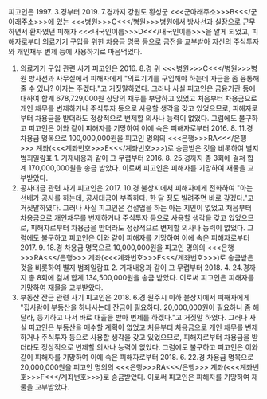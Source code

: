 피고인은 1997. 3.경부터 2019. 7.경까지 강원도 횡성군 <<<군아래주소>>>B<<</군아래주소>>>에 있는 <<<병원>>>C<<</병원>>>병원에서 방사선과 실장으로 근무하면서 환자였던 피해자 <<<내국인이름>>>D<<</내국인이름>>>을 알게 되었고, 피해자로부터 의료기기 구입을 위한 차용금 명목 등으로 금전을 교부받아 자신의 주식투자와 개인채무 변제 등에 사용하기로 마음먹었다.
1. 의료기기 구입 관련 사기
피고인은 2016. 8.경 위 <<<병원>>>C<<</병원>>>병원 방사선과 사무실에서 피해자에게 "의료기기를 구입해야 하는데 자금을 좀 융통해 줄 수 있냐? 이자는 주겠다."고 거짓말하였다.
그러나 사실 피고인은 금융기관 등에 대하여 합계 678,729,000원 상당의 채무를 부담하고 있었고 처음부터 차용금으로 개인 채무를 변제하거나 주식투자 등으로 사용할 생각을 갖고 있었으므로, 피해자로부터 차용금을 받더라도 정상적으로 변제할 의사나 능력이 없었다.
그럼에도 불구하고 피고인은 이와 같이 피해자를 기망하여 이에 속은 피해자로부터 2016. 8. 11.경 차용금 명목으로 100,000,000원을 피고인 명의의 <<<은행>>>RA<<</은행>>> 계좌(<<<계좌번호>>>E<<</계좌번호>>>)로 송금받은 것을 비롯하여 별지 범죄일람표 1. 기재내용과 같이 그 무렵부터 2016. 8. 25.경까지 총 3회에 걸쳐 합계 170,000,000원을 송금 받았다.
이로써 피고인은 피해자를 기망하여 재물을 교부받았다.
2. 공사대금 관련 사기
피고인은 2017. 10.경 불상지에서 피해자에게 전화하여 "아는 선배가 공사를 하는데, 공사대금이 부족하다. 한 달 정도 빌려주면 바로 갚겠다."고 거짓말하였다.
그러나 사실 피고인은 건설업을 하는 아는 지인이 없었고 처음부터 차용금으로 개인채무를 변제하거나 주식투자 등으로 사용할 생각을 갖고 있었으므로, 피해자로부터 차용금을 받더라도 정상적으로 변제할 의사나 능력이 없었다.
그럼에도 불구하고 피고인은 이와 같이 피해자를 기망하여 이에 속은 피해자로부터 2017. 9. 18.경 차용금 명목으로 10,000,000원을 피고인 명의의 <<<은행>>>RA<<</은행>>> 계좌(<<<계좌번호>>>F<<</계좌번호>>>)로 송금받은 것을 비롯하여 별지 범죄일람표 2. 기재내용과 같이 그 무렵부터 2018. 4. 24.경까지 총 8회에 걸쳐 합계 134,500,000원을 송금 받았다.
이로써 피고인은 피해자를 기망하여 재물을 교부받았다.
3. 부동산 잔금 관련 사기
피고인은 2018. 6.경 원주시 이하 불상지에서 피해자에게 "집사람이 부동산을 하나사는데 잔금이 필요하다. 20,000,000원이 필요하니 좀 해 달라, 등기하고 나서 바로 대출을 받아 변제를 하겠다."고 거짓말 하였다.
그러나 사실 피고인은 부동산을 매수할 계획이 없었고 처음부터 차용금으로 개인 채무를 변제하거나 주식투자 등으로 사용할 생각을 갖고 있었으므로, 피해자로부터 차용금을 받더라도 정상적으로 변제할 의사나 능력이 없었다.
그럼에도 불구하고 피고인은 이와 같이 피해자를 기망하여 이에 속은 피해자로부터 2018. 6. 22.경 차용금 명목으로 20,000,000원을 피고인 명의의 <<<은행>>>RA<<</은행>>> 계좌(<<<계좌번호>>>F<<</계좌번호>>>)로 송금받았다.
이로써 피고인은 피해자를 기망하여 재물을 교부받았다.